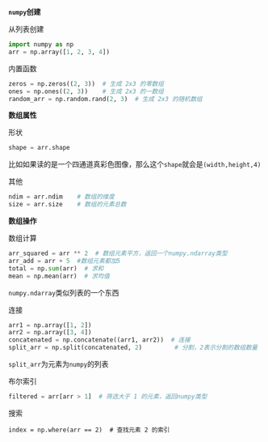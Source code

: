 **`numpy`创建**

从列表创建

```python
import numpy as np
arr = np.array([1, 2, 3, 4])
```

内置函数

```python
zeros = np.zeros((2, 3))  # 生成 2x3 的零数组
ones = np.ones((2, 3))    # 生成 2x3 的一数组
random_arr = np.random.rand(2, 3)  # 生成 2x3 的随机数组
```

**数组属性**

形状

```python
shape = arr.shape
```

比如如果读的是一个四通道真彩色图像，那么这个`shape`就会是`(width,height,4)`

其他

```python
ndim = arr.ndim    # 数组的维度
size = arr.size    # 数组的元素总数
```

**数组操作**

数组计算

```python
arr_squared = arr ** 2  # 数组元素平方，返回一个numpy.ndarray类型
arr_add = arr + 5  #数组元素都加5
total = np.sum(arr)  # 求和
mean = np.mean(arr)  # 求均值
```

`numpy.ndarray`类似列表的一个东西

连接

```python
arr1 = np.array([1, 2])
arr2 = np.array([3, 4])
concatenated = np.concatenate((arr1, arr2))  # 连接
split_arr = np.split(concatenated, 2)         # 分割，2表示分割的数组数量
```

`split_arr`为元素为`numpy`的列表

布尔索引

```python
filtered = arr[arr > 1]  # 筛选大于 1 的元素，返回numpy类型
```

搜索

```
index = np.where(arr == 2)  # 查找元素 2 的索引
```

